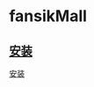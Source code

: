 # fansikMall

## [安装](itms-services://?action=download-manifest&url=https://raw.githubusercontent.com/stevenzlt/fansikMall/master/FanskiMall.plist)

<a href="itms-services://?action=download-manifest&url=https://raw.githubusercontent.com/stevenzlt/fansikMall/master/FanskiMall.plist">安装</a>
